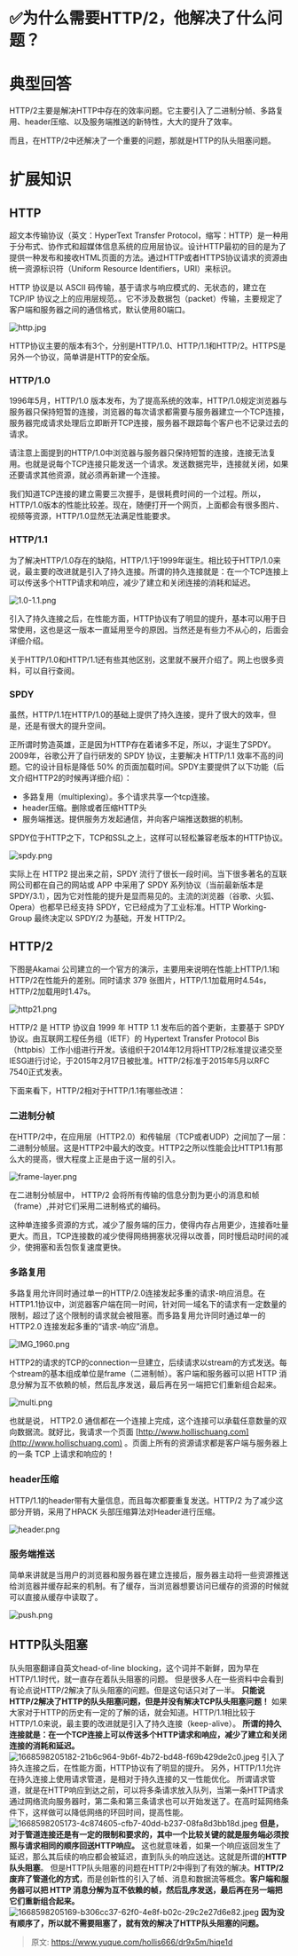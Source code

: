 # ✅为什么需要HTTP/2，他解决了什么问题？


# 典型回答

HTTP/2主要是解决HTTP中存在的效率问题。它主要引入了二进制分帧、多路复用、header压缩、以及服务端推送的新特性，大大的提升了效率。

而且，在HTTP/2中还解决了一个重要的问题，那就是HTTP的队头阻塞问题。


# 扩展知识

## HTTP

超文本传输协议（英文：HyperText Transfer Protocol，缩写：HTTP）是一种用于分布式、协作式和超媒体信息系统的应用层协议。设计HTTP最初的目的是为了提供一种发布和接收HTML页面的方法。通过HTTP或者HTTPS协议请求的资源由统一资源标识符（Uniform Resource Identifiers，URI）来标识。

HTTP 协议是以 ASCII 码传输，基于请求与响应模式的、无状态的，建立在 TCP/IP 协议之上的应用层规范。。它不涉及数据包（packet）传输，主要规定了客户端和服务器之间的通信格式，默认使用80端口。

![http.jpg](./img/wEJWxx7j7DEEiZmw/1684975244528-32bf448d-9092-4b18-9aee-b83eb74172b2-708348.jpeg)

HTTP协议主要的版本有3个，分别是HTTP/1.0、HTTP/1.1和HTTP/2。HTTPS是另外一个协议，简单讲是HTTP的安全版。


### HTTP/1.0

1996年5月，HTTP/1.0 版本发布，为了提高系统的效率，HTTP/1.0规定浏览器与服务器只保持短暂的连接，浏览器的每次请求都需要与服务器建立一个TCP连接，服务器完成请求处理后立即断开TCP连接，服务器不跟踪每个客户也不记录过去的请求。

请注意上面提到的HTTP/1.0中浏览器与服务器只保持短暂的连接，连接无法复用。也就是说每个TCP连接只能发送一个请求。发送数据完毕，连接就关闭，如果还要请求其他资源，就必须再新建一个连接。

我们知道TCP连接的建立需要三次握手，是很耗费时间的一个过程。所以，HTTP/1.0版本的性能比较差。现在，随便打开一个网页，上面都会有很多图片、视频等资源，HTTP/1.0显然无法满足性能要求。


### HTTP/1.1

为了解决HTTP/1.0存在的缺陷，HTTP/1.1于1999年诞生。相比较于HTTP/1.0来说，最主要的改进就是引入了持久连接。所谓的持久连接就是：在一个TCP连接上可以传送多个HTTP请求和响应，减少了建立和关闭连接的消耗和延迟。

![1.0-1.1.png](./img/wEJWxx7j7DEEiZmw/1684975244757-85244185-23f6-420e-b66e-045fe03c67ac-081744.png)

引入了持久连接之后，在性能方面，HTTP协议有了明显的提升，基本可以用于日常使用，这也是这一版本一直延用至今的原因。当然还是有些力不从心的，后面会详细介绍。

关于HTTP/1.0和HTTP/1.1还有些其他区别，这里就不展开介绍了。网上也很多资料，可以自行查阅。


### SPDY

虽然，HTTP/1.1在HTTP/1.0的基础上提供了持久连接，提升了很大的效率，但是，还是有很大的提升空间。

正所谓时势造英雄，正是因为HTTP存在着诸多不足，所以，才诞生了SPDY。2009年，谷歌公开了自行研发的 SPDY 协议，主要解决 HTTP/1.1 效率不高的问题。它的设计目标是降低 50% 的页面加载时间。SPDY主要提供了以下功能（后文介绍HTTP2的时候再详细介绍）：

- 多路复用（multiplexing）。多个请求共享一个tcp连接。
- header压缩。删除或者压缩HTTP头
- 服务端推送。提供服务方发起通信，并向客户端推送数据的机制。

SPDY位于HTTP之下，TCP和SSL之上，这样可以轻松兼容老版本的HTTP协议。

![spdy.png](./img/wEJWxx7j7DEEiZmw/1684975244758-5295190d-642d-4bca-a55e-d183908417fa-098662.png)

实际上在 HTTP2 提出来之前，SPDY 流行了很长一段时间。当下很多著名的互联网公司都在自己的网站或 APP 中采用了 SPDY 系列协议（当前最新版本是 SPDY/3.1），因为它对性能的提升是显而易见的。主流的浏览器（谷歌、火狐、Opera）也都早已经支持 SPDY，它已经成为了工业标准。HTTP Working-Group 最终决定以 SPDY/2 为基础，开发 HTTP/2。


## HTTP/2

下图是Akamai 公司建立的一个官方的演示，主要用来说明在性能上HTTP/1.1和HTTP/2在性能升的差别。同时请求 379 张图片，HTTP/1.1加载用时4.54s，HTTP/2加载用时1.47s。

![http21.png](./img/wEJWxx7j7DEEiZmw/1684975244749-90a4d1d6-c6bb-44a4-8fa7-cbe9e81e3662-080259.png)

HTTP/2 是 HTTP 协议自 1999 年 HTTP 1.1 发布后的首个更新，主要基于 SPDY 协议。由互联网工程任务组（IETF）的 Hypertext Transfer Protocol Bis（httpbis）工作小组进行开发。该组织于2014年12月将HTTP/2标准提议递交至IESG进行讨论，于2015年2月17日被批准。HTTP/2标准于2015年5月以RFC 7540正式发表。

下面来看下，HTTP/2相对于HTTP/1.1有哪些改进：


### 二进制分帧

在HTTP/2中，在应用层（HTTP2.0）和传输层（TCP或者UDP）之间加了一层：二进制分帧层。这是HTTP2中最大的改变。HTTP2之所以性能会比HTTP1.1有那么大的提高，很大程度上正是由于这一层的引入。

![frame-layer.png](./img/wEJWxx7j7DEEiZmw/1684975244766-6b88e1e9-e433-47d4-85ab-a1c96ce62c82-584750.png)

在二进制分帧层中， HTTP/2 会将所有传输的信息分割为更小的消息和帧（frame）,并对它们采用二进制格式的编码。

这种单连接多资源的方式，减少了服务端的压力，使得内存占用更少，连接吞吐量更大。而且，TCP连接数的减少使得网络拥塞状况得以改善，同时慢启动时间的减少，使拥塞和丢包恢复速度更快。


### 多路复用

多路复用允许同时通过单一的HTTP/2.0连接发起多重的请求-响应消息。在HTTP1.1协议中，浏览器客户端在同一时间，针对同一域名下的请求有一定数量的限制，超过了这个限制的请求就会被阻塞。而多路复用允许同时通过单一的 HTTP2.0 连接发起多重的“请求-响应”消息。

![IMG_1960.png](./img/wEJWxx7j7DEEiZmw/1684975244761-cb79ac2d-ee34-49bf-8d2e-b598e34e36fd-863051.png)

HTTP2的请求的TCP的connection一旦建立，后续请求以stream的方式发送。每个stream的基本组成单位是frame（二进制帧）。客户端和服务器可以把 HTTP 消息分解为互不依赖的帧，然后乱序发送，最后再在另一端把它们重新组合起来。

![multi.png](./img/wEJWxx7j7DEEiZmw/1684975245218-c8f8f955-5f00-4d6d-93b7-aad8c30faa31-569025.png)

也就是说， HTTP2.0 通信都在一个连接上完成，这个连接可以承载任意数量的双向数据流。就好比，我请求一个页面 [http://www.hollischuang.com](http://www.hollischuang.com) 。页面上所有的资源请求都是客户端与服务器上的一条 TCP 上请求和响应的！


### header压缩

HTTP/1.1的header带有大量信息，而且每次都要重复发送。HTTP/2 为了减少这部分开销，采用了HPACK 头部压缩算法对Header进行压缩。

![header.png](./img/wEJWxx7j7DEEiZmw/1684975245246-5ff9b62b-b2b6-4c0b-8b6f-568b7885f98f-821141.png)


### 服务端推送

简单来讲就是当用户的浏览器和服务器在建立连接后，服务器主动将一些资源推送给浏览器并缓存起来的机制。有了缓存，当浏览器想要访问已缓存的资源的时候就可以直接从缓存中读取了。

![push.png](./img/wEJWxx7j7DEEiZmw/1684975245232-3d31f106-e2c7-4217-b3cb-7dd21f603e76-711988.png)


## HTTP队头阻塞

队头阻塞翻译自英文head-of-line blocking，这个词并不新鲜，因为早在HTTP/1.1时代，就一直存在着队头阻塞的问题。
但是很多人在一些资料中会看到有论点说HTTP/2解决了队头阻塞的问题。但是这句话只对了一半。
**只能说HTTP/2解决了HTTP的队头阻塞问题，但是并没有解决TCP队头阻塞问题！**
如果大家对于HTTP的历史有一定的了解的话，就会知道。HTTP/1.1相比较于HTTP/1.0来说，最主要的改进就是引入了持久连接（keep-alive）。
**所谓的持久连接就是：在一个TCP连接上可以传送多个HTTP请求和响应，减少了建立和关闭连接的消耗和延迟。**
![1668598205182-21b6c964-9b6f-4b72-bd48-f69b429de2c0.jpeg](./img/wEJWxx7j7DEEiZmw/1668598205182-21b6c964-9b6f-4b72-bd48-f69b429de2c0-317657.jpeg)
引入了持久连接之后，在性能方面，HTTP协议有了明显的提升。
另外，HTTP/1.1允许在持久连接上使用请求管道，是相对于持久连接的又一性能优化。
所谓请求管道，就是在HTTP响应到达之前，可以将多条请求放入队列，当第一条HTTP请求通过网络流向服务器时，第二条和第三条请求也可以开始发送了。在高时延网络条件下，这样做可以降低网络的环回时间，提高性能。
![1668598205173-4c874605-cfb7-40dd-b237-08fa8d3bb18d.jpeg](./img/wEJWxx7j7DEEiZmw/1668598205173-4c874605-cfb7-40dd-b237-08fa8d3bb18d-174068.jpeg)
**但是，对于管道连接还是有一定的限制和要求的，其中一个比较关键的就是服务端必须按照与请求相同的顺序回送HTTP响应。**
这也就意味着，如果一个响应返回发生了延迟，那么其后续的响应都会被延迟，直到队头的响应送达。这就是所谓的**HTTP队头阻塞**。
但是HTTP队头阻塞的问题在HTTP/2中得到了有效的解决。**HTTP/2废弃了管道化的方式**，而是创新性的引入了帧、消息和数据流等概念。**客户端和服务器可以把 HTTP 消息分解为互不依赖的帧，然后乱序发送，最后再在另一端把它们重新组合起来。**
![1668598205169-b306cc37-62f0-4e8f-b02c-29c2e27d6e82.jpeg](./img/wEJWxx7j7DEEiZmw/1668598205169-b306cc37-62f0-4e8f-b02c-29c2e27d6e82-196806.jpeg)
**因为没有顺序了，所以就不需要阻塞了，就有效的解决了HTTP队头阻塞的问题。**



> 原文: <https://www.yuque.com/hollis666/dr9x5m/hiqe1d>